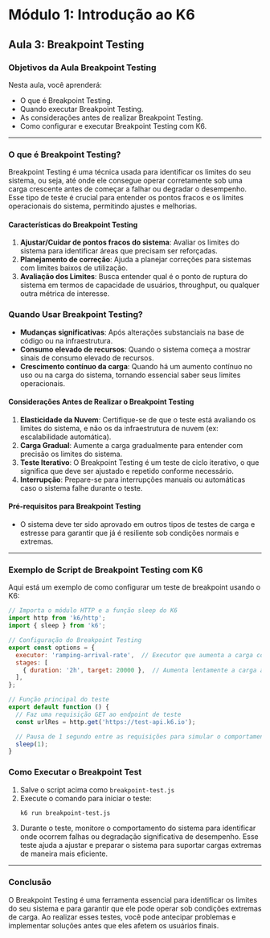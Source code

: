 # Módulo 1: Introdução ao K6 
## Aula 3: Breakpoint Testing

### Objetivos da Aula Breakpoint Testing
Nesta aula, você aprenderá:
- O que é Breakpoint Testing.
- Quando executar Breakpoint Testing.
- As considerações antes de realizar Breakpoint Testing.
- Como configurar e executar Breakpoint Testing com K6.


---
### O que é Breakpoint Testing?
Breakpoint Testing é uma técnica usada para identificar os limites do seu sistema, ou seja, até onde ele consegue operar corretamente sob uma carga crescente antes de começar a falhar ou degradar o desempenho. Esse tipo de teste é crucial para entender os pontos fracos e os limites operacionais do sistema, permitindo ajustes e melhorias.

#### Características do Breakpoint Testing
1. **Ajustar/Cuidar de pontos fracos do sistema**: Avaliar os limites do sistema para identificar áreas que precisam ser reforçadas.
2. **Planejamento de correção**: Ajuda a planejar correções para sistemas com limites baixos de utilização.
3. **Avaliação dos Limites**: Busca entender qual é o ponto de ruptura do sistema em termos de capacidade de usuários, throughput, ou qualquer outra métrica de interesse.

### Quando Usar Breakpoint Testing?
- **Mudanças significativas**: Após alterações substanciais na base de código ou na infraestrutura.
- **Consumo elevado de recursos**: Quando o sistema começa a mostrar sinais de consumo elevado de recursos.
- **Crescimento contínuo da carga**: Quando há um aumento contínuo no uso ou na carga do sistema, tornando essencial saber seus limites operacionais.

#### Considerações Antes de Realizar o Breakpoint Testing
1. **Elasticidade da Nuvem**: Certifique-se de que o teste está avaliando os limites do sistema, e não os da infraestrutura de nuvem (ex: escalabilidade automática).
2. **Carga Gradual**: Aumente a carga gradualmente para entender com precisão os limites do sistema.
3. **Teste Iterativo**: O Breakpoint Testing é um teste de ciclo iterativo, o que significa que deve ser ajustado e repetido conforme necessário.
4. **Interrupção**: Prepare-se para interrupções manuais ou automáticas caso o sistema falhe durante o teste.

#### Pré-requisitos para Breakpoint Testing
- O sistema deve ter sido aprovado em outros tipos de testes de carga e estresse para garantir que já é resiliente sob condições normais e extremas.

---
### Exemplo de Script de Breakpoint Testing com K6
Aqui está um exemplo de como configurar um teste de breakpoint usando o K6:

```javascript
// Importa o módulo HTTP e a função sleep do K6
import http from 'k6/http';
import { sleep } from 'k6';

// Configuração do Breakpoint Testing
export const options = {
  executor: 'ramping-arrival-rate',  // Executor que aumenta a carga conforme o desempenho do sistema
  stages: [
    { duration: '2h', target: 20000 },  // Aumenta lentamente a carga até um nível extremamente alto
  ],
};

// Função principal do teste
export default function () {
  // Faz uma requisição GET ao endpoint de teste
  const urlRes = http.get('https://test-api.k6.io');

  // Pausa de 1 segundo entre as requisições para simular o comportamento de usuários reais
  sleep(1);
}
```

### Como Executar o Breakpoint Test
1. Salve o script acima como `breakpoint-test.js`
2. Execute o comando para iniciar o teste:
    ```bash
    k6 run breakpoint-test.js
    ```
3. Durante o teste, monitore o comportamento do sistema para identificar onde ocorrem falhas ou degradação significativa de desempenho. Esse teste ajuda a ajustar e preparar o sistema para suportar cargas extremas de maneira mais eficiente.

---


### Conclusão
O Breakpoint Testing é uma ferramenta essencial para identificar os limites do seu sistema e para garantir que ele pode operar sob condições extremas de carga. Ao realizar esses testes, você pode antecipar problemas e implementar soluções antes que eles afetem os usuários finais.

